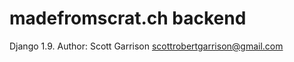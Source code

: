 # madefromscrat.ch backend

Django 1.9.
Author:  Scott Garrison
         scottrobertgarrison@gmail.com

